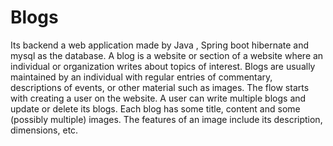 # Blogs
Its backend a web application made by  Java , Spring boot hibernate and mysql as the database.
A blog is a website or section of a website where an individual or organization writes about topics of interest. Blogs are usually maintained by an individual with regular entries of commentary, descriptions of events, or other material such as images.
The flow starts with creating a user on the website. A user can write multiple blogs and update or delete its blogs. Each blog has some title, content and some (possibly multiple) images. The features of an image include its description, dimensions, etc.
